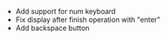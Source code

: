 * Add support for num keyboard
* Fix display after finish operation with "enter"
* Add backspace button